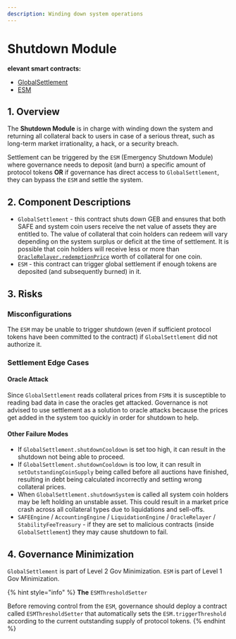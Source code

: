 ```yaml
---
description: Winding down system operations
---
```


# Shutdown Module

**elevant smart contracts:**

* [GlobalSettlement](https://github.com/reflexer-labs/geb/blob/master/src/single/GlobalSettlement.sol)
* [ESM](https://github.com/reflexer-labs/esm/blob/master/src/ESM.sol)

## 1. Overview

The **Shutdown Module** is in charge with winding down the system and returning all collateral back to users in case of a serious threat, such as long-term market irrationality, a hack, or a security breach.

Settlement can be triggered by the `ESM` (Emergency Shutdown Module) where governance needs to deposit (and burn) a specific amount of protocol tokens **OR** if governance has direct access to `GlobalSettlement`, they can bypass the `ESM` and settle the system.

## 2. Component Descriptions

* `GlobalSettlement` - this contract shuts down GEB and ensures that both SAFE and system coin users receive the net value of assets they are entitled to. The value of collateral that coin holders can redeem will vary depending on the system surplus or deficit at the time of settlement. It is possible that coin holders will receive less or more than [`OracleRelayer.redemptionPrice`](https://docs.reflexer.finance/system-contracts/oracle-module/oracle-relayer) worth of collateral for one coin.
* `ESM` - this contract can trigger global settlement if enough tokens are deposited (and subsequently burned) in it.

## 3. Risks

### Misconfigurations <a href="#authorization-misconfigurations" id="authorization-misconfigurations"></a>

The `ESM` may be unable to trigger shutdown (even if sufficient protocol tokens have been committed to the contract) if `GlobalSettlement` did not authorize it.

### Settlement Edge Cases

#### Oracle Attack <a href="#critical-failure-modes" id="critical-failure-modes"></a>

Since `GlobalSettlement` reads collateral prices from `FSM`s it is susceptible to reading bad data in case the oracles get attacked. Governance is not advised to use settlement as a solution to oracle attacks because the prices get added in the system too quickly in order for shutdown to help.

#### Other Failure Modes <a href="#critical-failure-modes" id="critical-failure-modes"></a>

* If `GlobalSettlement.shutdownCooldown` is set too high, it can result in the shutdown not being able to proceed.
* If `GlobalSettlement.shutdownCooldown` is too low, it can result in `setOutstandingCoinSupply` being called before all auctions have finished, resulting in debt being calculated incorrectly and setting wrong collateral prices.
* When `GlobalSettlement.shutdownSystem` is called all system coin holders may be left holding an unstable asset. This could result in a market price crash across all collateral types due to liquidations and sell-offs.
* `SAFEEngine` / `AccountingEngine` / `LiquidationEngine` / `OracleRelayer` / `StabilityFeeTreasury` - if they are set to malicious contracts (inside `GlobalSettlement`) they may cause shutdown to fail.

## 4. Governance Minimization

`GlobalSettlement` is part of Level 2 Gov Minimization. `ESM` is part of Level 1 Gov Minimization.

{% hint style="info" %}
**The** `ESMThresholdSetter`&#x20;

Before removing control from the `ESM`, governance should deploy a contract called `ESMThresholdSetter` that automatically sets the `ESM.triggerThreshold` according to the current outstanding supply of protocol tokens.
{% endhint %}
